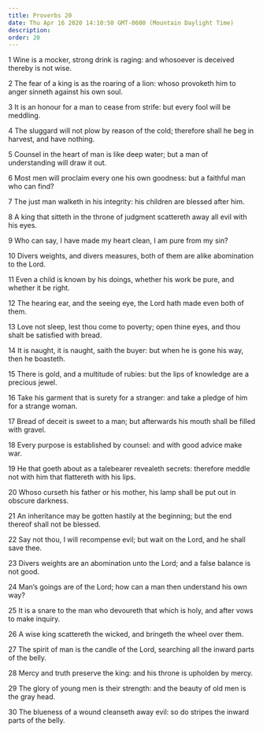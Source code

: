 ```yaml
---
title: Proverbs 20
date: Thu Apr 16 2020 14:10:50 GMT-0600 (Mountain Daylight Time)
description: 
order: 20
---
```


<p>
  1 Wine is a mocker, strong drink is raging: and whosoever is deceived thereby
  is not wise.
</p>
<p>
  2 The fear of a king is as the roaring of a lion: whoso provoketh him to anger
  sinneth against his own soul.
</p>
<p>
  3 It is an honour for a man to cease from strife: but every fool will be
  meddling.
</p>
<p>
  4 The sluggard will not plow by reason of the cold; therefore shall he beg in
  harvest, and have nothing.
</p>
<p>
  5 Counsel in the heart of man is like deep water; but a man of understanding
  will draw it out.
</p>
<p>
  6 Most men will proclaim every one his own goodness: but a faithful man who
  can find?
</p>
<p>
  7 The just man walketh in his integrity: his children are blessed after him.
</p>
<p>
  8 A king that sitteth in the throne of judgment scattereth away all evil with
  his eyes.
</p>
<p>9 Who can say, I have made my heart clean, I am pure from my sin?</p>
<p>
  10 Divers weights, and divers measures, both of them are alike abomination to
  the Lord.
</p>
<p>
  11 Even a child is known by his doings, whether his work be pure, and whether
  it be right.
</p>
<p>
  12 The hearing ear, and the seeing eye, the Lord hath made even both of them.
</p>
<p>
  13 Love not sleep, lest thou come to poverty; open thine eyes, and thou shalt
  be satisfied with bread.
</p>
<p>
  14 It is naught, it is naught, saith the buyer: but when he is gone his way,
  then he boasteth.
</p>
<p>
  15 There is gold, and a multitude of rubies: but the lips of knowledge are a
  precious jewel.
</p>
<p>
  16 Take his garment that is surety for a stranger: and take a pledge of him
  for a strange woman.
</p>
<p>
  17 Bread of deceit is sweet to a man; but afterwards his mouth shall be filled
  with gravel.
</p>
<p>
  18 Every purpose is established by counsel: and with good advice make war.
</p>
<p>
  19 He that goeth about as a talebearer revealeth secrets: therefore meddle not
  with him that flattereth with his lips.
</p>
<p>
  20 Whoso curseth his father or his mother, his lamp shall be put out in
  obscure darkness.
</p>
<p>
  21 An inheritance may be gotten hastily at the beginning; but the end thereof
  shall not be blessed.
</p>
<p>
  22 Say not thou, I will recompense evil; but wait on the Lord, and he shall
  save thee.
</p>
<p>
  23 Divers weights are an abomination unto the Lord; and a false balance is not
  good.
</p>
<span></span>
<p>
  24 Man&#x2019;s goings are of the Lord; how can a man then understand his own
  way?
</p>
<p>
  25 It is a snare to the man who devoureth that which is holy, and after vows
  to make inquiry.
</p>
<p>26 A wise king scattereth the wicked, and bringeth the wheel over them.</p>
<p>
  27 The spirit of man is the candle of the Lord, searching all the inward parts
  of the belly.
</p>
<p>
  28 Mercy and truth preserve the king: and his throne is upholden by mercy.
</p>
<p>
  29 The glory of young men is their strength: and the beauty of old men is the
  gray head.
</p>
<p>
  30 The blueness of a wound cleanseth away evil: so do stripes the inward parts
  of the belly.
</p>
